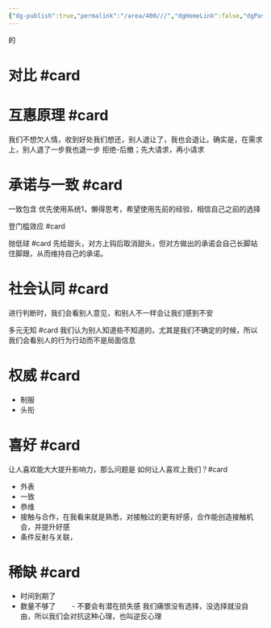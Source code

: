 ```yaml
---
{"dg-publish":true,"permalink":"/area/400///","dgHomeLink":false,"dgPassFrontmatter":true}
---
```


的
# 对比 #card 


# 互惠原理 #card
我们不想欠人情，收到好处我们想还，别人退让了，我也会退让。确实是，在需求上，别人退了一步我也退一步
拒绝-后撤；先大请求，再小请求
<!--ID: 1650467851531-->


# 承诺与一致 #card
一致包含
优先使用系统1，懒得思考，希望使用先前的经验，相信自己之前的选择
<!--ID: 1650467851536-->


登门槛效应 #card


抛低球 #card
先给甜头，对方上钩后取消甜头，但对方做出的承诺会自己长脚站住脚跟，从而维持自己的承诺。
<!--ID: 1650467851540-->


# 社会认同 #card
进行判断时，我们会看别人意见，和别人不一样会让我们感到不安
<!--ID: 1650467851548-->


多元无知 #card
我们认为别人知道些不知道的，尤其是我们不确定的时候，所以我们会看别人的行为行动而不是局面信息
<!--ID: 1650467851552-->


# 权威 #card 
- 制服
- 头衔
<!--ID: 1650467851557-->



# 喜好 #card 
让人喜欢能大大提升影响力，那么问题是
如何让人喜欢上我们？#card
- 外表
- 一致
- 恭维
- 接触与合作，在我看来就是熟悉，对接触过的更有好感，合作能创造接触机会，并提升好感
- 条件反射与关联，
<!--ID: 1650467851561-->


# 稀缺 #card 
- 时间到期了
- 数量不够了
　　- 不要会有潜在损失感
我们痛恨没有选择，没选择就没自由，所以我们会对抗这种心理，也叫逆反心理
<!--ID: 1650467851565-->
